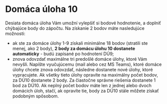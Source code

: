 # Domáca úloha 10
Desiata domáca úloha Vám umožní vylepšiť si bodové hodnotenie, a doplniť chýbajúce body do zápočtu. Na získanie 2 bodov máte nasledujúce možnosti:

* ak ste za domáce úlohy 1-9 získali minimálne 18 bodov (stratili ste menej, ako 2 body), **2 body za domácu úlohu 10 dostanete automaticky** - budú zapísané po hodnotení DÚ9;
* znova odovzdať maximálne tri predošlé domáce úlohy, ktoré Vám nevyšli. Napíšte vyučujúcemu (mail alebo cez MS Teams), ktoré domáce úlohy chcete znova odovzdať, následne dostanete nové úlohy, ktoré vypracujete. Ak všetky tieto úlohy opravíte na maximálny počet bodov, za DÚ10 dostanete 2 body. Za čiastočne správne riešenia dostanete 1 bod za DÚ10. Ak neplný počet bodov máte len z jednej alebo dvoch domácich úloh, stačí, ak opravíte tie, body za DÚ10 stále môžete získať podobným spôsobom.

